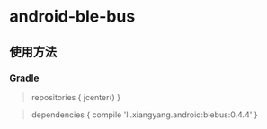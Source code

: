 # android-ble-bus

## 使用方法
### Gradle
>repositories {
>  jcenter()
>}

>dependencies {
>  compile 'li.xiangyang.android:blebus:0.4.4'
>}
